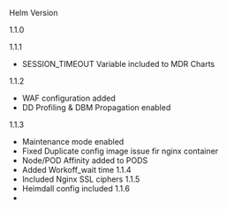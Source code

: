 Helm Version 

1.1.0


1.1.1
 - SESSION_TIMEOUT Variable included to MDR Charts

1.1.2
 -  WAF configuration added
 - DD Profiling & DBM Propagation enabled

1.1.3
 - Maintenance mode enabled
 - Fixed Duplicate config image issue fir nginx container
 - Node/POD Affinity added to PODS
 - Added Workoff_wait time
1.1.4
 - Included Nginx SSL ciphers
1.1.5
 - Heimdall config included
1.1.6
 - 
